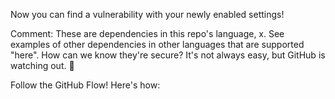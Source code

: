 Now you can find a vulnerability with your newly enabled settings!

Comment: These are dependencies in this repo's language, x. See examples of other dependencies in other languages that are supported "here".
How can we know they're secure? It's not always easy, but GitHub is watching out. 👀

Follow the GitHub Flow! Here's how: 
